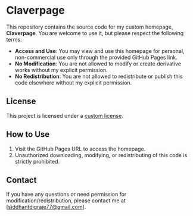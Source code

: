 # Claverpage

This repository contains the source code for my custom homepage, **Claverpage**. You are welcome to use it, but please respect the following terms:

- **Access and Use**: You may view and use this homepage for personal, non-commercial use only through the provided GitHub Pages link.
- **No Modification**: You are not allowed to modify or create derivative works without my explicit permission.
- **No Redistribution**: You are not allowed to redistribute or publish this code elsewhere without my explicit permission.

## License
This project is licensed under a [custom license](LICENSE).

## How to Use
1. Visit the GitHub Pages URL to access the homepage.
2. Unauthorized downloading, modifying, or redistributing of this code is strictly prohibited.

## Contact
If you have any questions or need permission for modification/redistribution, please contact me at [siddhantdigraje77@gmail.com].
